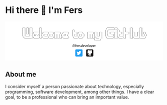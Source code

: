 # Hi there 👋 I'm Fers

![Welcome to my GitHub](/assets/images/banner.png)

## About me
I consider myself a person passionate about technology, especially programming, software development, among other things. I have a clear goal, to be a professional who can bring an important value.


<!--
**fers-developer/fers-developer** is a ✨ _special_ ✨ repository because its `README.md` (this file) appears on your GitHub profile.

Here are some ideas to get you started:

- 🔭 I’m currently working on ...
- 🌱 I’m currently learning ...
- 👯 I’m looking to collaborate on ...
- 🤔 I’m looking for help with ...
- 💬 Ask me about ...
- 📫 How to reach me: ...
- 😄 Pronouns: ...
- ⚡ Fun fact: ...
-->
